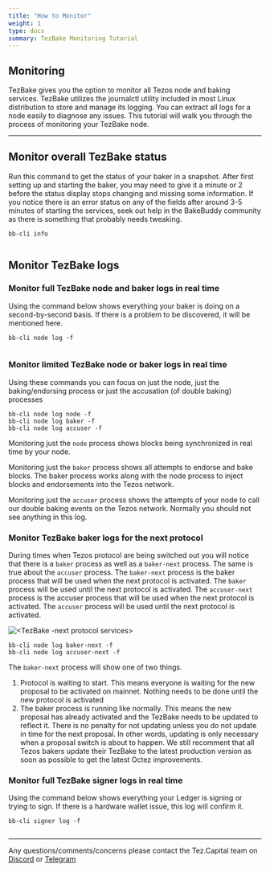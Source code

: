 ```yaml
---
title: "How to Monitor"
weight: 1
type: docs
summary: TezBake Monitoring Tutorial
---
```


## Monitoring
TezBake gives you the option to monitor all Tezos node and baking services. TezBake utilizes the journalctl utility included in most Linux distribution to store and manage its logging.  You can extract all logs for a node easily to diagnose any issues. This tutorial will walk you through the process of monitoring your TezBake node.

---

## Monitor overall TezBake status
Run this command to get the status of your baker in a snapshot. After first setting up and starting the baker, you may need to give it a minute or 2 before the status display stops changing and missing some information. If you notice there is an error status on any of the fields after around 3-5 minutes of starting the services, seek out help in the BakeBuddy community as there is something that probably needs tweaking.

   ```
   bb-cli info
   ```

![<Info screen showing status of node services and Ledger>](/tezbake/tutorial/tezbakeInfo.png) 

## Monitor TezBake logs

### Monitor full TezBake node and baker logs in real time
Using the command below shows everything your baker is doing on a second-by-second basis. If there is a problem to be discovered, it will be mentioned here.

   ```
   bb-cli node log -f
   ```

![<TezBake node log with all blocks synchronized and all attempted baking and endorsing work>](/tezbake/tutorial/tezbakeNodeLogF.png)

### Monitor limited TezBake node or baker logs in real time
Using these commands you can focus on just the node, just the baking/endorsing process or just the accusation (of double baking) processes

   ```
   bb-cli node log node -f
   bb-cli node log baker -f
   bb-cli node log accuser -f
   ```

Monitoring just the `node` process shows blocks being synchronized in real time by your node.

Monitoring just the `baker` process shows all attempts to endorse and bake blocks. The baker process works along with the node process to inject blocks and endorsements into the Tezos network.

Monitoring just the `accuser` process shows the attempts of your node to call our double baking events on the Tezos network. Normally you should not see anything in this log.

### Monitor TezBake baker logs for the next protocol
During times when Tezos protocol are being switched out you will notice that there is a `baker` process as well as a `baker-next` process. The same is true about the `accuser` process. The `baker-next` process is the baker process that will be used when the next protocol is activated. The `baker` process will be used until the next protocol is activated. The `accuser-next` process is the accuser process that will be used when the next protocol is activated. The `accuser` process will be used until the next protocol is activated.

![<TezBake -next protocol services>](/tezbake/tutorial/tezbakeNext.png)

   ```
   bb-cli node log baker-next -f
   bb-cli node log accuser-next -f
   ```

The `baker-next` process will show one of two things.

1. Protocol is waiting to start. This means everyone is waiting for the new proposal to be activated on mainnet. Nothing needs to be done until the new protocol is activated
2. The baker process is running like normally. This means the new proposal has already activated and the TezBake needs to be updated to reflect it. There is no penalty for not updating unless you do not update in time for the next proposal. In other words, updating is only necessary when a proposal switch is about to happen. We still recomment that all Tezos bakers update their TezBake to the latest production version as soon as possible to get the latest Octez improvements.

### Monitor full TezBake signer logs in real time
Using the command below shows everything your Ledger is signing or trying to sign. If there is a hardware wallet issue, this log will confirm it.

   ```
   bb-cli signer log -f
   ```

![<TezBake signer log with all work that node is attempting to have signed by the Ledger>](/tezbake/tutorial/tezbakeSignerLogF.png) 

---

Any questions/comments/concerns please contact the Tez.Capital team on
[Discord](https://discord.gg/cVGMA4MaNM) or [Telegram](https://t.me/tezcapital) 